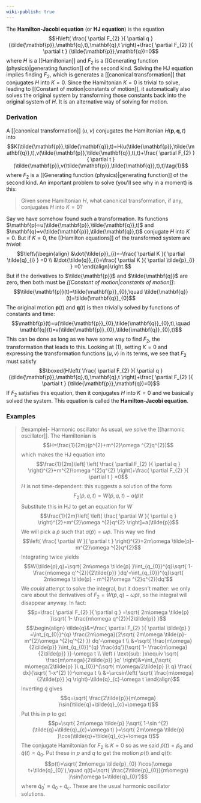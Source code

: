 ```yaml
---
wiki-publish: true
---
```

The **Hamilton-Jacobi equation** (or **HJ equation**) is the equation
$$H\left( \frac{ \partial F_{2} }{ \partial q } (\tilde{\mathbf{p}},\mathbf{q},t),\mathbf{q},t \right)+\frac{ \partial F_{2} }{ \partial t } (\tilde{\mathbf{p}},\mathbf{q})=0$$
where $H$ is a [[Hamiltonian]] and $F_{2}$ is a [[Generating function (physics)|generating function]] of the second kind. Solving the HJ equation implies finding $F_{2}$, which is generates a [[canonical transformation]] that conjugates $H$ into $K=0$. Since the Hamiltonian $K=0$ is trivial to solve, leading to [[Constant of motion|constants of motion]], it automatically also solves the original system by transforming those constants back into the original system of $H$. It is an alternative way of solving for motion.
### Derivation
A [[canonical transformation]] $(u,v)$ conjugates the Hamiltonian $H(\mathbf{p},\mathbf{q},t)$ into
$$K(\tilde{\mathbf{p}},\tilde{\mathbf{q}},t)=H(u(\tilde{\mathbf{p}},\tilde{\mathbf{q}},t),v(\tilde{\mathbf{p}},\tilde{\mathbf{q}},t),t)+\frac{ \partial F_{2} }{ \partial t } (\tilde{\mathbf{p}},v(\tilde{\mathbf{p}},\tilde{\mathbf{q}},t),t)\tag{1}$$
where $F_{2}$ is a [[Generating function (physics)|generating function]] of the second kind. An important problem to solve (you'll see why in a moment) is this:

> Given some Hamiltonian $H$, what canonical transformation, if any, conjugates $H$ into $K=0$?

Say we have somehow found such a transformation. Its functions $\mathbf{p}=u(\tilde{\mathbf{p}},\tilde{\mathbf{q}},t)$ and $\mathbf{q}=v(\tilde{\mathbf{p}},\tilde{\mathbf{q}},t)$ conjugate $H$ into $K=0$. But if $K=0$, the [[Hamilton equations]] of the transformed system are *trivial*:
$$\left\{\begin{align}
&\dot{\tilde{p}}_{i}=-\frac{ \partial K }{ \partial \tilde{q}_{i} } =0 \\
&\dot{\tilde{q}}_{i}=\frac{ \partial K }{ \partial \tilde{p}_{i} } =0
\end{align}\right.$$
But if the derivatives to $\tilde{\mathbf{p}}$ and $\tilde{\mathbf{q}}$ are zero, then both must be *[[Constant of motion|constants of motion]]*:
$$\tilde{\mathbf{p}}(t)=\tilde{\mathbf{p}}_{0},\quad \tilde{\mathbf{q}}(t)=\tilde{\mathbf{q}}_{0}$$
The original motion $\mathbf{p}(t)$ and $\mathbf{q}(t)$ is then trivially solved by functions of constants and time:
$$\mathbf{p}(t)=u(\tilde{\mathbf{p}}_{0},\tilde{\mathbf{q}}_{0},t),\quad \mathbf{q}(t)=v(\tilde{\mathbf{p}}_{0},\tilde{\mathbf{q}}_{0},t)$$
This can be done as long as we have some way to find $F_{2}$, the transformation that leads to this. Looking at $(1)$, setting $K=0$ and expressing the transformation functions $(u,v)$ in its terms, we see that $F_{2}$ must satisfy
$$\boxed{H\left( \frac{ \partial F_{2} }{ \partial q } (\tilde{\mathbf{p}},\mathbf{q},t),\mathbf{q},t \right)+\frac{ \partial F_{2} }{ \partial t } (\tilde{\mathbf{p}},\mathbf{q})=0}$$
If $F_{2}$ satisfies this equation, then it conjugates $H$ into $K=0$ and we basically solved the system. This equation is called the **Hamilton-Jacobi equation**.
### Examples
> [!example]- Harmonic oscillator
> As usual, we solve the [[harmonic oscillator]]. The Hamiltonian is
> $$H=\frac{1}{2m}(p^{2}+m^{2}\omega ^{2}q^{2})$$
> which makes the HJ equation into
> $$\frac{1}{2m}\left[ \left( \frac{ \partial F_{2} }{ \partial q } \right)^{2}+m^{2}\omega ^{2}q^{2} \right]+\frac{ \partial F_{2} }{ \partial t } =0$$
> $H$ is not time-dependent: this suggests a solution of the form
> $$F_{2}(\tilde{p},q,t)=W(\tilde{p},q,t)-a(\tilde{p})t$$
> Substitute this in HJ to get an equation for $W$
> $$\frac{1}{2m}\left[ \left( \frac{ \partial W }{ \partial q }  \right)^{2}+m^{2}\omega ^{2}q^{2} \right]=a(\tilde{p})$$
> We will pick a $\tilde{p}$ such that $a(\tilde{p})=\omega \tilde{p}$. This way we find
> $$\left( \frac{ \partial W }{ \partial t }  \right)^{2}=2m\omega \tilde{p}-m^{2}\omega ^{2}q^{2}$$
> Integrating twice yields
> $$W(\tilde{p},q)=\sqrt{ 2m\omega \tilde{p} }\int_{q_{0}}^{q}\sqrt{ 1- \frac{m\omega q'^{2}}{2\tilde{p}} }dq'=\int_{q_{0}}^{q}\sqrt{ 2m\omega \tilde{p} - m^{2}\omega ^{2}q^{2}}dq'$$
> We *could* attempt to solve the integral, but it doesn't matter: we only care about the derivatives of $F_{2}=W(\tilde{p},q)-\omega \tilde{p}t$, so the integral will disappear anyway. In fact:
> $$p=\frac{ \partial F_{2} }{ \partial q } =\sqrt{ 2m\omega \tilde{p} }\sqrt{ 1- \frac{m\omega q^{2}}{2\tilde{p}} }$$
> $$\begin{align}
> \tilde{q}&=\frac{ \partial F_{2} }{ \partial \tilde{p} } =\int_{q_{0}}^{q} \frac{2m\omega}{2\sqrt{ 2m\omega \tilde{p}-m^{2}\omega ^{2}q'^{2} }} dq'-\omega t \\
> &=\sqrt{ \frac{m\omega}{2\tilde{p}} }\int_{q_{0}}^{q} \frac{dq'}{\sqrt{ 1- \frac{m\omega}{2\tilde{p}} }}-\omega t \\
> \left ( \text{sub: }x\equiv \sqrt{ \frac{m\omega}{2\tilde{p}} }q' \right)&=\int_{\sqrt{ m\omega/2\tilde{p} }\ q_{0}}^{\sqrt{ m\omega/2\tilde{p} }\ q} \frac{ dx}{\sqrt{ 1-x^{2} }}-\omega t \\
> &=\arcsin\left( \sqrt{ \frac{m\omega}{2\tilde{p}} }q \right)-\tilde{q}_{c}-\omega t
> \end{align}$$
> Inverting $\tilde{q}$ gives
> $$q=\sqrt{ \frac{2\tilde{p}}{m\omega} }\sin(\tilde{q}+\tilde{q}_{c}+\omega t)$$
> Put this in $p$ to get
> $$p=\sqrt{ 2m\omega \tilde{p} }\sqrt{ 1-\sin ^{2}(\tilde{q}+\tilde{q}_{c}+\omega t) }=\sqrt{ 2m\omega \tilde{p} }\cos(\tilde{q}+\tilde{q}_{c}+\omega t)$$
> The conjugate Hamiltonian for $F_{2}$ is $K=0$ so as we said $\tilde{p}(t)=\tilde{p}_{0}$ and $\tilde{q}(t)=\tilde{q}_{0}$. Put these in $p$ and $q$ to get the motion $p(t)$ and $q(t)$:
> $$p(t)=\sqrt{ 2m\omega \tilde{p}_{0} }\cos(\omega t+\tilde{q}_{0}'),\quad q(t)=\sqrt{ \frac{2\tilde{p}_{0}}{m\omega} }\sin(\omega t+\tilde{q}_{0}')$$
> where $\tilde{q}_{0}'\equiv \tilde{q}_{0}+\tilde{q}_{c}$. These are the usual harmonic oscillator solutions.
